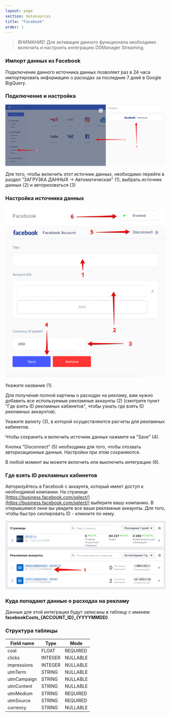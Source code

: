 ```yaml
---
layout: page
section: datasources
title: "Facebook"
order: 1
---
```


>ВНИМАНИЕ! Для активации данного функционала необходимо включить и настроить интеграцию DDManager Streaming.

### Импорт данных из Facebook

Подключение данного источника данных позволяет раз в 24 часа импортировать информацию о расходах за последние 7 дней в Google BigQuery.

### Подключение и настройка

![](/img/fb.1.png)

Для того, чтобы включить этот источник данных, необходимо перейти в раздел "ЗАГРУЗКА ДАННЫХ → Автоматическая" (1), выбрать источник данных (2) и авторизоваться (3)

### Настройка источника данных

![](/img/fb.2.png)

Укажите название (1).

Для получения полной картины о расходах на рекламу, вам нужно добавить все используемые рекламные аккаунты (2) (смотрите пункт "Где взять ID рекламных кабинетов", чтобы узнать где взять ID рекламных аккаунтов).

Укажите валюту (3), в которой осуществляются расчеты для рекламных кабинетов.

Чтобы сохранить и включить источник данных нажмите на "Save" (4).

Кнопка "Disconnect" (5) необходима для того, чтобы отозвать авторизационные данные. Настройки при этом сохраняются.

В любой момент вы можете включить или выключить интеграцию (6).

### Где взять ID рекламных кабинетов

Авторизуйтесь в Facebook с аккаунта, который имеет доступ к необходимой компании. На странице [https://business.facebook.com/select/](https://business.facebook.com/select/) выберите вашу компанию. В открывшемся окне вы увидите все ваши рекламные аккаунты. Для того, чтобы быстро скопировать ID - кликните по нему.

![](/img/fb.3.png)

### Куда попадают данные о расходах на рекламу

Данные для этой интеграции будут записаны в таблицу с именем **facebookCosts_{ACCOUNT_ID}_{YYYYMMDD}**

### Структура таблицы

Field name|Type|Mode
--- | --- | ---
cost | FLOAT | REQUIRED
clicks | INTEGER | NULLABLE
impressions | INTEGER | NULLABLE
utmTerm | STRING | NULLABLE
utmCampaign | STRING | NULLABLE
utmContent | STRING | NULLABLE
utmMedium | STRING | REQUIRED
utmSource | STRING | REQUIRED
currency | STRING | NULLABLE
